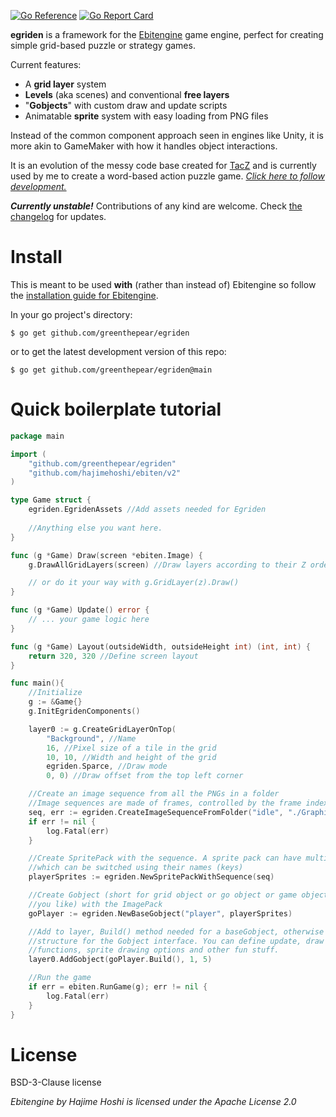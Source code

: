 [![Go Reference](https://pkg.go.dev/badge/github.com/greenthepear/egriden.svg)](https://pkg.go.dev/github.com/greenthepear/egriden)
[![Go Report Card](https://goreportcard.com/badge/github.com/greenthepear/egriden)](https://goreportcard.com/report/github.com/greenthepear/egriden)

**egriden** is a framework for the [Ebitengine](https://ebitengine.org/) game engine, perfect for creating simple grid-based puzzle or strategy games. 

Current features:
- A **grid layer** system
- **Levels** (aka scenes) and conventional **free layers**
- "**Gobjects**" with custom draw and update scripts
- Animatable **sprite** system with easy loading from PNG files

Instead of the common component approach seen in engines like Unity, it is more akin to GameMaker with how it handles object interactions.

It is an evolution of the messy code base created for [TacZ](https://github.com/greenthepear/TacZ) and is currently used by me to create a word-based action puzzle game. *[Click here to follow development.](https://greenthepear.com)*

***Currently unstable!*** Contributions of any kind are welcome. Check [the changelog](CHANGELOG.md) for updates.

# Install

This is meant to be used **with** (rather than instead of) Ebitengine so follow the [installation guide for Ebitengine](https://ebitengine.org/en/documents/install.html).

In your go project's directory:
```
$ go get github.com/greenthepear/egriden
```
or to get the latest development version of this repo:
```
$ go get github.com/greenthepear/egriden@main
```

# Quick boilerplate tutorial

```go
package main

import (
    "github.com/greenthepear/egriden"
    "github.com/hajimehoshi/ebiten/v2"
)

type Game struct {
    egriden.EgridenAssets //Add assets needed for Egriden
    
    //Anything else you want here.
}

func (g *Game) Draw(screen *ebiten.Image) {
    g.DrawAllGridLayers(screen) //Draw layers according to their Z order

    // or do it your way with g.GridLayer(z).Draw()
}

func (g *Game) Update() error {
    // ... your game logic here
}

func (g *Game) Layout(outsideWidth, outsideHeight int) (int, int) {
    return 320, 320 //Define screen layout
}

func main(){
    //Initialize
    g := &Game{}
    g.InitEgridenComponents()

    layer0 := g.CreateGridLayerOnTop(
        "Background", //Name
        16, //Pixel size of a tile in the grid
        10, 10, //Width and height of the grid
        egriden.Sparce, //Draw mode
        0, 0) //Draw offset from the top left corner

    //Create an image sequence from all the PNGs in a folder
    //Image sequences are made of frames, controlled by the frame index
    seq, err := egriden.CreateImageSequenceFromFolder("idle", "./Graphics/player/idle/")
    if err != nil {
        log.Fatal(err)
    }

    //Create SpritePack with the sequence. A sprite pack can have multiple sequences,
    //which can be switched using their names (keys)
    playerSprites := egriden.NewSpritePackWithSequence(seq)

    //Create Gobject (short for grid object or go object or game object or whatever
    //you like) with the ImagePack
    goPlayer := egriden.NewBaseGobject("player", playerSprites)

    //Add to layer, Build() method needed for a baseGobject, otherwise create your own
    //structure for the Gobject interface. You can define update, draw
    //functions, sprite drawing options and other fun stuff.
    layer0.AddGobject(goPlayer.Build(), 1, 5)

    //Run the game
    if err = ebiten.RunGame(g); err != nil {
        log.Fatal(err)
    }
}
```

# License
BSD-3-Clause license

*Ebitengine by Hajime Hoshi is licensed under the Apache License 2.0*
